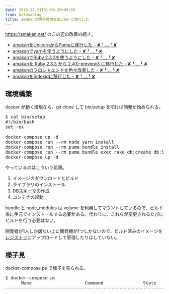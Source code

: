 ```yaml
---
date: 2016-12-21T01:04:20+09:00
from: hatenablog
title: amakanの開発環境をDockerに移行した
---
```


<p><a href="https://amakan.net/">https://amakan.net/</a> のこの辺の改善の続き。</p>

<ul>
<li><a href="http://r7kamura.hatenablog.com/entry/2016/12/08/001413">amakanをUnicornからPumaに移行した - ✘╹◡╹✘</a></li>
<li><a href="http://r7kamura.hatenablog.com/entry/2016/12/08/061203">amakanでyarnを使うようにした - ✘╹◡╹✘</a></li>
<li><a href="http://r7kamura.hatenablog.com/entry/2016/12/09/201115">amakanでRuby 2.3.3を使うようにした - ✘╹◡╹✘</a></li>
<li><a href="http://r7kamura.hatenablog.com/entry/2016/12/10/221600">amakanを Ruby 2.3.3 から 2.4.0-preview3 に移行した - ✘╹◡╹✘</a></li>
<li><a href="http://r7kamura.hatenablog.com/entry/2016/12/13/074119">amakanのフロントエンドを色々改善した - ✘╹◡╹✘</a></li>
<li><a href="http://r7kamura.hatenablog.com/entry/2016/12/18/212642">amakanをSidekiqに移行した - ✘╹◡╹✘</a></li>
</ul>


<h2>環境構築</h2>

<p>docker が動く環境なら、git clone して bin/setup を叩けば開発が始められる。</p>

<pre class="code" data-lang="" data-unlink>$ cat bin/setup
#!/bin/bash
set -ex

docker-compose up -d
docker-compose run --rm node yarn install
docker-compose run --rm puma bundle install
docker-compose run --rm puma bundle exec rake db:create db:load:schema
docker-compose up -d</pre>


<p>やっているのはこういう処理。</p>

<ol>
<li>イメージのダウンロードとビルド</li>
<li>ライブラリのインストール</li>
<li>DB<a class="keyword" href="http://d.hatena.ne.jp/keyword/%A5%B9%A5%AD%A1%BC%A5%DE">スキーマ</a>の作成</li>
<li>コンテナの起動</li>
</ol>


<p>bundle と node_modules は volume を利用してマウントしているので、ビルド後に手元でインストールする必要がある。代わりに、これらが変更されるたびにビルドを行う必要はない。</p>

<p>開発者が1人しか居ない上に開発機が1つしかないので、ビルド済みのイメージを<a class="keyword" href="http://d.hatena.ne.jp/keyword/%A5%EC%A5%B8%A5%B9%A5%C8%A5%EA">レジストリ</a>にアップロードして管理したりはしていない。</p>

<h2>様子見</h2>

<p>docker-compose ps で様子を見られる。</p>

<pre class="code" data-lang="" data-unlink>$ docker-compose ps
      Name                    Command               State               Ports
---------------------------------------------------------------------------------